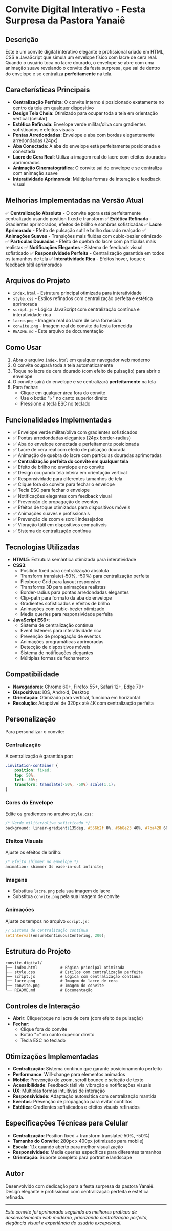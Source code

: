 # Convite Digital Interativo - Festa Surpresa da Pastora Yanaiê

## Descrição
Este é um convite digital interativo elegante e profissional criado em HTML, CSS e JavaScript que simula um envelope físico com lacre de cera real. Quando o usuário toca no lacre dourado, o envelope se abre com uma animação suave revelando o convite da festa surpresa, que sai de dentro do envelope e se centraliza **perfeitamente** na tela.

## Características Principais
- **Centralização Perfeita**: O convite interno é posicionado exatamente no centro da tela em qualquer dispositivo
- **Design Tela Cheia**: Otimizado para ocupar toda a tela em orientação vertical (celular)
- **Estética Refinada**: Envelope verde militar/oliva com gradientes sofisticados e efeitos visuais
- **Pontas Arredondadas**: Envelope e aba com bordas elegantemente arredondadas (24px)
- **Aba Conectada**: A aba do envelope está perfeitamente posicionada e conectada
- **Lacre de Cera Real**: Utiliza a imagem real do lacre com efeitos dourados aprimorados
- **Animação Cinematográfica**: O convite sai do envelope e se centraliza com animação suave
- **Interatividade Aprimorada**: Múltiplas formas de interação e feedback visual

## Melhorias Implementadas na Versão Atual
✅ **Centralização Absoluta** - O convite agora está perfeitamente centralizado usando position fixed e transform
✅ **Estética Refinada** - Gradientes aprimorados, efeitos de brilho e sombras sofisticadas
✅ **Lacre Aprimorado** - Efeito de pulsação sutil e brilho dourado realçado
✅ **Animações Suaves** - Transições mais fluidas com cubic-bezier otimizado
✅ **Partículas Douradas** - Efeito de quebra do lacre com partículas mais realistas
✅ **Notificações Elegantes** - Sistema de feedback visual sofisticado
✅ **Responsividade Perfeita** - Centralização garantida em todos os tamanhos de tela
✅ **Interatividade Rica** - Efeitos hover, toque e feedback tátil aprimorados

## Arquivos do Projeto
- `index.html` - Estrutura principal otimizada para interatividade
- `style.css` - Estilos refinados com centralização perfeita e estética aprimorada
- `script.js` - Lógica JavaScript com centralização contínua e interatividade rica
- `lacre.png` - Imagem real do lacre de cera fornecida
- `convite.png` - Imagem real do convite da festa fornecida
- `README.md` - Este arquivo de documentação

## Como Usar
1. Abra o arquivo `index.html` em qualquer navegador web moderno
2. O convite ocupará toda a tela automaticamente
3. Toque no lacre de cera dourado (com efeito de pulsação) para abrir o envelope
4. O convite sairá do envelope e se centralizará **perfeitamente** na tela
5. Para fechar:
   - Clique em qualquer área fora do convite
   - Use o botão "×" no canto superior direito
   - Pressione a tecla ESC no teclado

## Funcionalidades Implementadas
- ✅ Envelope verde militar/oliva com gradientes sofisticados
- ✅ Pontas arredondadas elegantes (24px border-radius)
- ✅ Aba do envelope conectada e perfeitamente posicionada
- ✅ Lacre de cera real com efeito de pulsação dourada
- ✅ Animação de quebra do lacre com partículas douradas aprimoradas
- ✅ **Centralização perfeita do convite em qualquer tela**
- ✅ Efeito de brilho no envelope e no convite
- ✅ Design ocupando tela inteira em orientação vertical
- ✅ Responsividade para diferentes tamanhos de tela
- ✅ Clique fora do convite para fechar o envelope
- ✅ Tecla ESC para fechar o envelope
- ✅ Notificações elegantes com feedback visual
- ✅ Prevenção de propagação de eventos
- ✅ Efeitos de toque otimizados para dispositivos móveis
- ✅ Animações suaves e profissionais
- ✅ Prevenção de zoom e scroll indesejados
- ✅ Vibração tátil em dispositivos compatíveis
- ✅ Sistema de centralização contínua

## Tecnologias Utilizadas
- **HTML5**: Estrutura semântica otimizada para interatividade
- **CSS3**: 
  - Position fixed para centralização absoluta
  - Transform translate(-50%, -50%) para centralização perfeita
  - Flexbox e Grid para layout responsivo
  - Transforms 3D para animações realistas
  - Border-radius para pontas arredondadas elegantes
  - Clip-path para formato da aba do envelope
  - Gradientes sofisticados e efeitos de brilho
  - Animações com cubic-bezier otimizado
  - Media queries para responsividade perfeita
- **JavaScript ES6+**: 
  - Sistema de centralização contínua
  - Event listeners para interatividade rica
  - Prevenção de propagação de eventos
  - Animações programáticas aprimoradas
  - Detecção de dispositivos móveis
  - Sistema de notificações elegantes
  - Múltiplas formas de fechamento

## Compatibilidade
- **Navegadores**: Chrome 60+, Firefox 55+, Safari 12+, Edge 79+
- **Dispositivos**: iOS, Android, Desktop
- **Orientação**: Otimizado para vertical, funciona em horizontal
- **Resolução**: Adaptável de 320px até 4K com centralização perfeita

## Personalização
Para personalizar o convite:

### Centralização
A centralização é garantida por:
```css
.invitation-container {
    position: fixed;
    top: 50%;
    left: 50%;
    transform: translate(-50%, -50%) scale(1.1);
}
```

### Cores do Envelope
Edite os gradientes no arquivo `style.css`:
```css
/* Verde militar/oliva sofisticado */
background: linear-gradient(135deg, #556b2f 0%, #6b8e23 40%, #7ba428 60%, #808000 100%);
```

### Efeitos Visuais
Ajuste os efeitos de brilho:
```css
/* Efeito shimmer no envelope */
animation: shimmer 3s ease-in-out infinite;
```

### Imagens
- Substitua `lacre.png` pela sua imagem de lacre
- Substitua `convite.png` pela sua imagem de convite

### Animações
Ajuste os tempos no arquivo `script.js`:
```javascript
// Sistema de centralização contínua
setInterval(ensureContinuousCentering, 200);
```

## Estrutura do Projeto
```
convite-digital/
├── index.html          # Página principal otimizada
├── style.css           # Estilos com centralização perfeita
├── script.js           # Lógica com centralização contínua
├── lacre.png           # Imagem do lacre de cera
├── convite.png         # Imagem do convite
└── README.md           # Documentação
```

## Controles de Interação
- **Abrir**: Clique/toque no lacre de cera (com efeito de pulsação)
- **Fechar**: 
  - Clique fora do convite
  - Botão "×" no canto superior direito
  - Tecla ESC no teclado

## Otimizações Implementadas
- **Centralização**: Sistema contínuo que garante posicionamento perfeito
- **Performance**: Will-change para elementos animados
- **Mobile**: Prevenção de zoom, scroll bounce e seleção de texto
- **Acessibilidade**: Feedback tátil via vibração e notificações visuais
- **UX**: Múltiplas formas intuitivas de interação
- **Responsividade**: Adaptação automática com centralização mantida
- **Eventos**: Prevenção de propagação para evitar conflitos
- **Estética**: Gradientes sofisticados e efeitos visuais refinados

## Especificações Técnicas para Celular
- **Centralização**: Position fixed + transform translate(-50%, -50%)
- **Tamanho do Convite**: 280px x 400px (otimizado para mobile)
- **Escala**: 1.1x quando aberto para melhor visualização
- **Responsividade**: Media queries específicas para diferentes tamanhos
- **Orientação**: Suporte completo para portrait e landscape

## Autor
Desenvolvido com dedicação para a festa surpresa da pastora Yanaiê.
Design elegante e profissional com centralização perfeita e estética refinada.

---
*Este convite foi aprimorado seguindo as melhores práticas de desenvolvimento web moderno, priorizando centralização perfeita, elegância visual e experiência do usuário excepcional.*

